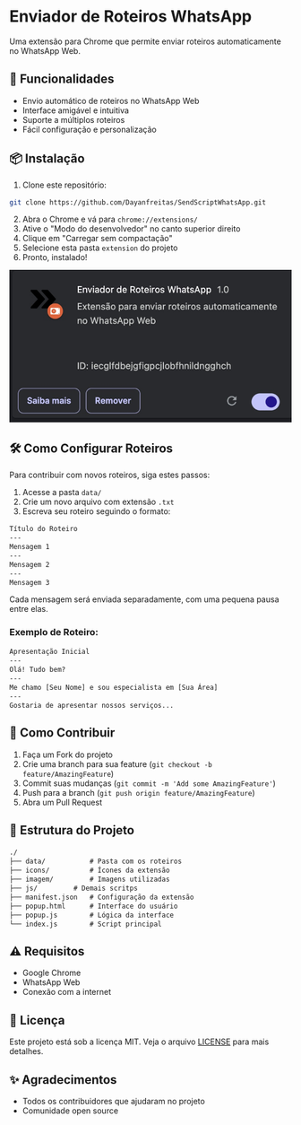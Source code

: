 # Enviador de Roteiros WhatsApp

Uma extensão para Chrome que permite enviar roteiros automaticamente no WhatsApp Web.

## 🚀 Funcionalidades

- Envio automático de roteiros no WhatsApp Web
- Interface amigável e intuitiva
- Suporte a múltiplos roteiros
- Fácil configuração e personalização

## 📦 Instalação

1. Clone este repositório:
```bash
git clone https://github.com/Dayanfreitas/SendScriptWhatsApp.git
```

2. Abra o Chrome e vá para `chrome://extensions/`
3. Ative o "Modo do desenvolvedor" no canto superior direito
4. Clique em "Carregar sem compactação"
5. Selecione esta pasta `extension` do projeto
6. Pronto, instalado!

![instaled](./imagem/instaled.jpg)

## 🛠️ Como Configurar Roteiros

Para contribuir com novos roteiros, siga estes passos:

1. Acesse a pasta `data/`
2. Crie um novo arquivo com extensão `.txt`
3. Escreva seu roteiro seguindo o formato:
```
Título do Roteiro
---
Mensagem 1
---
Mensagem 2
---
Mensagem 3
```

Cada mensagem será enviada separadamente, com uma pequena pausa entre elas.

### Exemplo de Roteiro:
```
Apresentação Inicial
---
Olá! Tudo bem?
---
Me chamo [Seu Nome] e sou especialista em [Sua Área]
---
Gostaria de apresentar nossos serviços...
```

## 🤝 Como Contribuir

1. Faça um Fork do projeto
2. Crie uma branch para sua feature (`git checkout -b feature/AmazingFeature`)
3. Commit suas mudanças (`git commit -m 'Add some AmazingFeature'`)
4. Push para a branch (`git push origin feature/AmazingFeature`)
5. Abra um Pull Request

## 📝 Estrutura do Projeto

```
./
├── data/           # Pasta com os roteiros
├── icons/          # Ícones da extensão
├── imagem/         # Imagens utilizadas
├── js/         # Demais scritps
├── manifest.json   # Configuração da extensão
├── popup.html      # Interface do usuário
├── popup.js        # Lógica da interface
└── index.js        # Script principal
```

## ⚠️ Requisitos

- Google Chrome
- WhatsApp Web
- Conexão com a internet

## 📄 Licença

Este projeto está sob a licença MIT. Veja o arquivo [LICENSE](../LICENSE) para mais detalhes.

## ✨ Agradecimentos

- Todos os contribuidores que ajudaram no projeto
- Comunidade open source 